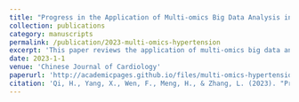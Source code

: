 ```yaml
---
title: "Progress in the Application of Multi-omics Big Data Analysis in the Study of Hypertension"
collection: publications
category: manuscripts
permalink: /publication/2023-multi-omics-hypertension
excerpt: 'This paper reviews the application of multi-omics big data analysis in hypertension studies.'
date: 2023-1-1
venue: 'Chinese Journal of Cardiology'
paperurl: 'http://academicpages.github.io/files/multi-omics-hypertension.pdf'
citation: 'Qi, H., Yang, X., Wen, F., Meng, H., & Zhang, L. (2023). "Progress in the Application of Multi-omics Big Data Analysis in the Study of Hypertension." <i>Chinese Journal of Cardiology</i> (to be published).'
---
```

